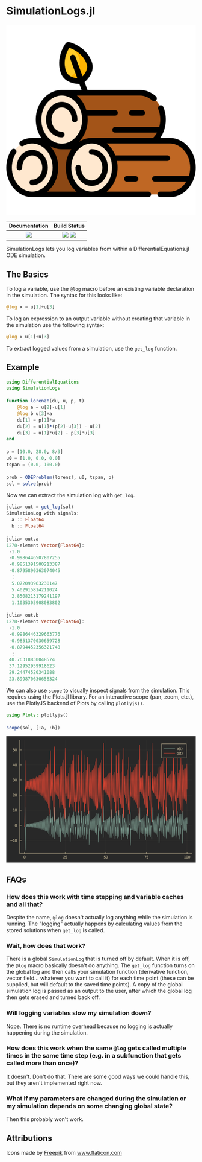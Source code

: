 # SimulationLogs.jl
![](assets/logs.png)

| **Documentation**                                                               | **Build Status**                                                                                |
|:-------------------------------------------------------------------------------:|:-----------------------------------------------------------------------------------------------:|
| [![][docs-dev-img]][docs-dev-url] | [![][github-img]][github-url] [![][codecov-img]][codecov-url] |


[docs-dev-img]: https://img.shields.io/badge/docs-latest-blue.svg
[docs-dev-url]: https://jonniedie.github.io/SimulationLogs.jl/dev

[docs-stable-img]: https://img.shields.io/badge/docs-stable-blue.svg
[docs-stable-url]: https://jonniedie.github.io/SimulationLogs.jl/stable

[github-img]: https://img.shields.io/github/workflow/status/jonniedie/SimulationLogs.jl/CI
[github-url]: https://github.com/jonniedie/SimulationLogs.jl/actions/workflows/CI

[codecov-img]: https://img.shields.io/codecov/c/github/jonniedie/SimulationLogs.jl
[codecov-url]: https://codecov.io/gh/jonniedie/SimulationLogs.jl

SimulationLogs lets you log variables from within a DifferentialEquations.jl ODE simulation.

## The Basics

To log a variable, use the `@log` macro before an existing variable declaration in the simulation. The syntax for this looks like:
```julia
@log x = u[1]+u[3]
```

To log an expression to an output variable without creating that variable in the simulation use the following syntax:
```julia
@log x u[1]+u[3]
```

To extract logged values from a simulation, use the `get_log` function. 
## Example

```julia
using DifferentialEquations
using SimulationLogs

function lorenz!(du, u, p, t)
    @log a = u[2]-u[1]
    @log b u[3]+a
    du[1] = p[1]*a
    du[2] = u[1]*(p[2]-u[3]) - u[2]
    du[3] = u[1]*u[2] - p[3]*u[3]
end

p = [10.0, 28.0, 8/3]
u0 = [1.0, 0.0, 0.0]
tspan = (0.0, 100.0)

prob = ODEProblem(lorenz!, u0, tspan, p)
sol = solve(prob)
```

Now we can extract the simulation log with `get_log`.

```julia
julia> out = get_log(sol)
SimulationLog with signals:
  a :: Float64
  b :: Float64

julia> out.a
1278-element Vector{Float64}:
 -1.0
 -0.9986446507807255
 -0.9851391500213387
 -0.8795890363074045
  ⋮
  5.072093963230147
  5.402915814211024
  2.8508213179241197
  1.1035303908083802

julia> out.b
1278-element Vector{Float64}:
 -1.0
 -0.9986446329663776
 -0.9851370030659728
 -0.8794452356321748
  ⋮
 40.76318830048574
 37.12952959918623
 29.24474520341088
 23.899870630658324
```

We can also use `scope` to visually inspect signals from the simulation. This requires using the Plots.jl library. For an interactive scope (pan, zoom, etc.), use the PlotlyJS backend of Plots by calling `plotlyjs()`.

```julia
using Plots; plotlyjs()

scope(sol, [:a, :b])
```
<img src="assets/scope.svg" alight="middle" />

## FAQs
### How does this work with time stepping and variable caches and all that?
Despite the name, `@log` doesn't actually log anything while the simulation is running. The "logging" actually happens by calculating values from the stored solutions when `get_log` is called.

### Wait, how does that work?
There is a global `SimulationLog` that is turned off by default. When it is off, the `@log` macro basically doesn't do anything. The `get_log` function turns on the global log and then calls your simulation function (derivative function, vector field... whatever you want to call it) for each time point (these can be supplied, but will default to the saved time points). A copy of the global simulation log is passed as an output to the user, after which the global log then gets erased and turned back off.
### Will logging variables slow my simulation down?
Nope. There is no runtime overhead because no logging is actually happening during the simulation.

### How does this work when the same `@log` gets called multiple times in the same time step (e.g. in a subfunction that gets called more than once)?
It doesn't. Don't do that. There are some good ways we could handle this, but they aren't implemented right now.

### What if my parameters are changed during the simulation or my simulation depends on some changing global state?
Then this probably won't work. 


## Attributions
<div>Icons made by <a href="https://www.freepik.com" title="Freepik">Freepik</a> from <a href="https://www.flaticon.com/" title="Flaticon">www.flaticon.com</a></div>
